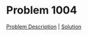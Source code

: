 # Problem 1004

[Problem Description](./description/problem_1004.md) | [Solution](./solutions/solution_1004.cpp)
